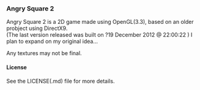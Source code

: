### Angry Square 2
Angry Square 2 is a 2D game made using OpenGL(3.3), based on an older probject using DirectX9.  
(The last version released was built on ?19 December 2012 @ 22:00:22 )
I plan to expand on my original idea...

Any textures may not be final.

#### License
See the LICENSE(.md) file for more details.
